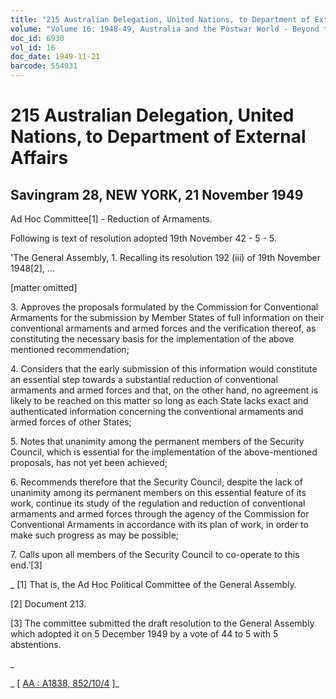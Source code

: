 ```yaml
---
title: "215 Australian Delegation, United Nations, to Department of External Affairs"
volume: "Volume 16: 1948-49, Australia and the Postwar World - Beyond the Region"
doc_id: 6930
vol_id: 16
doc_date: 1949-11-21
barcode: 554031
---
```


# 215 Australian Delegation, United Nations, to Department of External Affairs

## Savingram 28, NEW YORK, 21 November 1949

Ad Hoc Committee[1] - Reduction of Armaments.

Following is text of resolution adopted 19th November 42 - 5 - 5.

'The General Assembly, 1. Recalling its resolution 192 (iii) of 19th November 1948[2], ...

[matter omitted]

3\. Approves the proposals formulated by the Commission for Conventional Armaments for the submission by Member States of full information on their conventional armaments and armed forces and the verification thereof, as constituting the necessary basis for the implementation of the above mentioned recommendation;

4\. Considers that the early submission of this information would constitute an essential step towards a substantial reduction of conventional armaments and armed forces and that, on the other hand, no agreement is likely to be reached on this matter so long as each State lacks exact and authenticated information concerning the conventional armaments and armed forces of other States;

5\. Notes that unanimity among the permanent members of the Security Council, which is essential for the implementation of the above-mentioned proposals, has not yet been achieved;

6\. Recommends therefore that the Security Council, despite the lack of unanimity among its permanent members on this essential feature of its work, continue its study of the regulation and reduction of conventional armaments and armed forces through the agency of the Commission for Conventional Armaments in accordance with its plan of work, in order to make such progress as may be possible;

7\. Calls upon all members of the Security Council to co-operate to this end.'[3]

_ [1] That is, the Ad Hoc Political Committee of the General Assembly.

[2] Document 213.

[3] The committee submitted the draft resolution to the General Assembly which adopted it on 5 December 1949 by a vote of 44 to 5 with 5 abstentions.

_

_ [ [AA : A1838, 852/10/4](http://www.naa.gov.au/cgi-bin/Search?O=I&Number=554031) ]_
